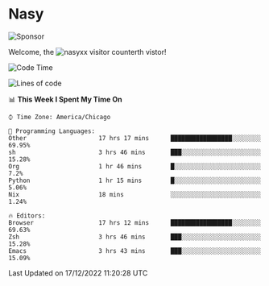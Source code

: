 # Nasy

<!--
<p align="center">
<img height="200" src="https://github-readme-stats.vercel.app/api?username=nasyxx&count_private=true&show_icons=true&theme=dracula&include_all_commits=true"/>
<img height="200" src="https://github-readme-stats.vercel.app/api/top-langs/?username=nasyxx&theme=dracula&hide=html,jupyter+notebook&count_private=true&show_icons=true"/>
</p>

  
----------------
-->

![Sponsor](https://img.shields.io/static/v1.svg?label=Sponsor&message=%E2%9D%A4&logo=GitHub&style=flat&color=pink)
 
Welcome, the ![nasyxx visitor counter](https://count.getloli.com/get/@nasyxx?theme=rule34)th vistor!
 
<!--START_SECTION:waka-->
![Code Time](http://img.shields.io/badge/Code%20Time-2%2C938%20hrs%2047%20mins-blue)

![Lines of code](https://img.shields.io/badge/From%20Hello%20World%20I%27ve%20Written-5%20Million%20lines%20of%20code-blue)

📊 **This Week I Spent My Time On** 

```text
⌚︎ Time Zone: America/Chicago

💬 Programming Languages: 
Other                    17 hrs 17 mins      █████████████████░░░░░░░░   69.95% 
sh                       3 hrs 46 mins       ███░░░░░░░░░░░░░░░░░░░░░░   15.28% 
Org                      1 hr 46 mins        █░░░░░░░░░░░░░░░░░░░░░░░░   7.2% 
Python                   1 hr 15 mins        █░░░░░░░░░░░░░░░░░░░░░░░░   5.06% 
Nix                      18 mins             ░░░░░░░░░░░░░░░░░░░░░░░░░   1.24%

🔥 Editors: 
Browser                  17 hrs 12 mins      █████████████████░░░░░░░░   69.63% 
Zsh                      3 hrs 46 mins       ███░░░░░░░░░░░░░░░░░░░░░░   15.28% 
Emacs                    3 hrs 43 mins       ███░░░░░░░░░░░░░░░░░░░░░░   15.09%

```


 Last Updated on 17/12/2022 11:20:28 UTC
<!--END_SECTION:waka-->

<!-- ![visitors](https://visitor-badge.laobi.icu/badge?page_id=nasyxx.nasyxx) -->
